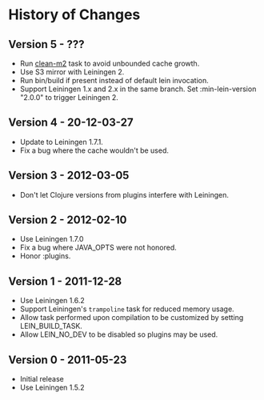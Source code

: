 # History of Changes

## Version 5 - ???

* Run [clean-m2](https://github.com/technomancy/lein-clean-m2) task to avoid unbounded cache growth.
* Use S3 mirror with Leiningen 2.
* Run bin/build if present instead of default lein invocation.
* Support Leiningen 1.x and 2.x in the same branch.
  Set :min-lein-version "2.0.0" to trigger Leiningen 2.

## Version 4 - 20-12-03-27

* Update to Leiningen 1.7.1.
* Fix a bug where the cache wouldn't be used.

## Version 3 - 2012-03-05

* Don't let Clojure versions from plugins interfere with Leiningen.

## Version 2 - 2012-02-10

* Use Leiningen 1.7.0
* Fix a bug where JAVA_OPTS were not honored.
* Honor :plugins.

## Version 1 - 2011-12-28

* Use Leiningen 1.6.2
* Support Leiningen's `trampoline` task for reduced memory usage.
* Allow task performed upon compilation to be customized by setting LEIN_BUILD_TASK.
* Allow LEIN_NO_DEV to be disabled so plugins may be used.

## Version 0 - 2011-05-23

* Initial release
* Use Leiningen 1.5.2

